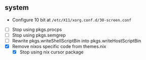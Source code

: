 ## system

- Configure 10 bit at `/etc/X11/xorg.conf.d/30-screen.conf`
- [ ] Stop using pkgs.procps
- [ ] Stop using pkgs.semgrep
- [ ] Rewrite pkgs.writeShellScriptBin into pkgs.writeHostScriptBin
- [x] Remove nixos specific code from themes.nix
  - [x] Stop using nix cursor package

